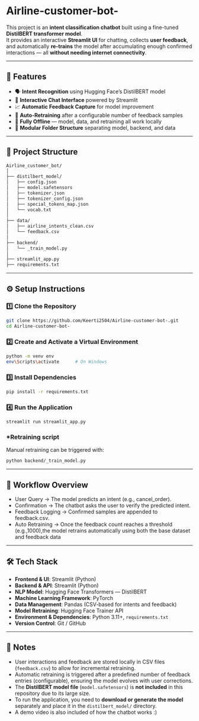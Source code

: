 # Airline-customer-bot-

This project is an **intent classification chatbot** built using a fine-tuned **DistilBERT transformer model**.  
It provides an interactive **Streamlit UI** for chatting, collects **user feedback**, and automatically **re-trains** the model after accumulating enough confirmed interactions — all **without needing internet connectivity**.

---

## 🚀 Features

- 🗣️ **Intent Recognition** using Hugging Face’s DistilBERT model  
- 💬 **Interactive Chat Interface** powered by Streamlit  
- 📈 **Automatic Feedback Capture** for model improvement  
- 🔁 **Auto-Retraining** after a configurable number of feedback samples  
- 🧱 **Fully Offline** — model, data, and retraining all work locally  
- 📁 **Modular Folder Structure** separating model, backend, and data  

---

## 📂 Project Structure
```bash
Airline_customer_bot/
│
├── distilbert_model/
│   ├── config.json
│   ├── model.safetensors
│   ├── tokenizer.json
│   ├── tokenizer_config.json
│   ├── special_tokens_map.json
│   └── vocab.txt
│
├── data/
│   ├── airline_intents_clean.csv
│   └── feedback.csv
│
├── backend/
│   └── _train_model.py
│
├── streamlit_app.py
├── requirements.txt
```

---

## ⚙️ Setup Instructions

### 1️⃣ Clone the Repository
```bash
git clone https://github.com/Keerti2504/Airline-customer-bot-.git
cd Airline-customer-bot-
```
### 2️⃣ Create and Activate a Virtual Environment
```bash
python -m venv env
env\Scripts\activate      # On Windows
```
### 3️⃣ Install Dependencies
```bash
pip install -r requirements.txt
```
### 4️⃣ Run the Application
```bash
streamlit run streamlit_app.py
```
### *Retraining script
Manual retraining can be triggered with:
```bash
python backend/_train_model.py

```
---

## 🧠 Workflow Overview

- User Query → The model predicts an intent (e.g., cancel_order).
- Confirmation → The chatbot asks the user to verify the predicted intent.
- Feedback Logging → Confirmed samples are appended to feedback.csv.
- Auto Retraining → Once the feedback count reaches a threshold (e.g.,1000),the model retrains automatically using both the base dataset and feedback data

---

## 🛠️ Tech Stack

- **Frontend & UI**: Streamlit (Python)
- **Backend & API**: Streamlit (Python)
- **NLP Model**: Hugging Face Transformers — DistilBERT
- **Machine Learning Framework**: PyTorch
- **Data Management**: Pandas (CSV-based for intents and feedback)
- **Model Retraining**: Hugging Face Trainer API
- **Environment & Dependencies**: Python 3.11+, `requirements.txt`
- **Version Control**: Git / GitHub

---

## 📝 Notes

- User interactions and feedback are stored locally in CSV files (`feedback.csv`) to allow for incremental retraining.
- Automatic retraining is triggered after a predefined number of feedback entries (configurable), ensuring the model evolves with user corrections.
- The **DistilBERT model file** (`model.safetensors`) is **not included** in this repository due to its large size.
- To run the application, you need to **download or generate the model** separately and place it in the `distilbert_model/` directory.
- A demo video is also included of how the chatbot works :)
